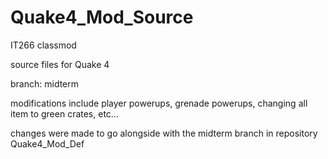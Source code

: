# Quake4_Mod_Source

IT266 classmod

source files for Quake 4

branch: midterm

modifications include player powerups, grenade powerups, changing all item to green crates, etc...

changes were made to go alongside with the midterm branch in repository Quake4_Mod_Def

